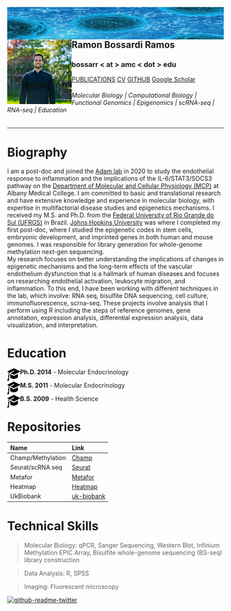 <img align="left" width="1500" height="75" src="bacteria-163711.jpg"> 





## Ramon Bossardi Ramos <img align="left" width="150" height="150" src="IMG_6431.jpg"> 

### bossarr < at > amc < dot > edu




[PUBLICATIONS](https://www.ncbi.nlm.nih.gov/myncbi/1FSzeD3716F5r/bibliography/public/) [CV](https://drive.google.com/file/d/1UwA-16noYuOO_s44Oam3T2Thmz40DOkw/view?usp=sharing) [GITHUB](https://github.com/ramonbossardi) [Google Scholar](https://scholar.google.com/citations?user=uUOCRPgAAAAJ&hl=en)






###### Molecular Biology | Computational Biology | Functional Genomics | Epigenomics | scRNA-seq | RNA-seq | Education 

* * * 

<h1>Biography</h1>

 I am a post-doc and joined the [Adam lab](https://www.adamlabs.org/) in 2020 to study the endothelial response to inflammation and the implications of the IL-6/STAT3/SOCS3 pathway on the [Department of Molecular and Cellular Physiology (MCP)](https://www.amc.edu/Research/MCP/) at Albany Medical College. I am committed to basic and translational research and have extensive knowledge and experience in molecular biology, with expertise in multifactorial disease studies and epigenetics mechanisms. I received my M.S. and Ph.D. from the [Federal University of Rio Grande do Sul (UFRGS)](https://www.ufrgs.br/ppgendo/) in Brazil. [Johns Hopkins University](https://publichealth.jhu.edu/departments/environmental-health-and-engineering/research-and-practice/faculty-research-interests/the-wang-laboratory-of-human-environmental-epigenomes) was where I completed my first post-doc, where I studied the epigenetic codes in stem cells, embryonic development, and imprinted genes in both human and mouse genomes. I was responsible for library generation for whole-genome methylation next-gen sequencing.  
 My research focuses on better understanding the implications of changes in epigenetic mechanisms and the long-term effects of the vascular endothelium dysfunction that is a hallmark of human diseases and focuses on researching endothelial activation, leukocyte migration, and inflammation.
 To this end, I have been working with different techniques in the lab, which involve: RNA seq, bisulfite DNA sequencing, cell culture, immunofluorescence, scrna-seq. These projects involve analysis that I perform using R including the steps of reference genomes, gene annotation, expression analysis, differential expression analysis, data visualization, and interpretation.

<h1>Education</h1>

<img align="left" width="30" height="30" src="education.png">**Ph.D. 2014** - Molecular Endocrinology    

<img align="left" width="30" height="30" src="education.png">**M.S. 2011** - Molecular Endocrinology

<img align="left" width="30" height="30" src="education.png">**B.S. 2009** - Health Science


<h1>Repositories</h1>

| Name              | Link              
|:------------------|:-------------------------------------------------------------|
| Champ/Methylation | [Champ](https://github.com/ramonbossardi/CHAMP-methylation-) |
| Seurat/scRNA seq  | [Seurat](https://github.com/ramonbossardi/scrna-seq)|
| Metafor           | [Metafor](https://github.com/ramonbossardi/metafor)| 
| Heatmap           | [Heatmap](https://github.com/ramonbossardi/Heatmap_gene-expression)|
| UkBiobank         | [uk-biobank](https://github.com/ramonbossardi/uk-biobank)| 


<h1> Technical Skills </h1>

> Molecular Biology: qPCR, Sanger Sequencing, Western Blot, Infinium Methylation EPIC Array, Bisulfite whole-genome sequencing (BS-seq) library construction

> Data Analysis: R, SPSS

> Imaging: Fluorescent microscopy


[![github-readme-twitter](https://github-readme-twitter.gazf.vercel.app/api?id=ramonbossardi&layout=wide&show_border=on)](https://github.com/gazf/github-readme-twitter)


